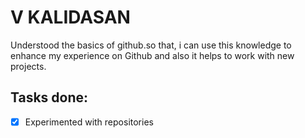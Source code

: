 # V KALIDASAN 

Understood the basics of github.so that,
i can use this knowledge to enhance my
experience on Github and also it helps 
to work with new projects.

## Tasks done:
- [x] Experimented with repositories
